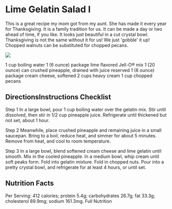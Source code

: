 # Lime Gelatin Salad I

This is a great recipe my mom got from my aunt. She has made it every year for Thanksgiving. It is a family tradition for us. It can be made a day or two ahead of time, if you like. It looks just beautiful in a cut crystal bowl. Thanksgiving is not the same without it for us! We just 'gobble' it up! Chopped walnuts can be substituted for chopped pecans.

![](frosted-sandwich-loaf.jpg)

1 cup boiling water
1 (6 ounce) package lime flavored Jell-O® mix
1 (20 ounce) can crushed pineapple, drained with juice reserved
1 (8 ounce) package cream cheese, softened
2 cups heavy cream
1 cup chopped pecans

## DirectionsInstructions Checklist
Step 1
In a large bowl, pour 1 cup boiling water over the gelatin mix. Stir until dissolved, then stir in 1/2 cup pineapple juice. Refrigerate until thickened but not set, about 1 hour.

Step 2
Meanwhile, place crushed pineapple and remaining juice in a small saucepan. Bring to a boil, reduce heat, and simmer for about 5 minutes. Remove from heat, and cool to room temperature.

Step 3
In a large bowl, blend softened cream cheese and lime gelatin until smooth. Mix in the cooled pineapple. In a medium bowl, whip cream until soft peaks form. Fold into gelatin mixture. Fold in chopped nuts. Pour into a pretty crystal bowl, and refrigerate for at least 4 hours, or until set.


## Nutrition Facts
Per Serving: 412 calories; protein 5.4g; carbohydrates 26.7g; fat 33.3g; cholesterol 89.9mg; sodium 161.3mg. Full Nutrition
